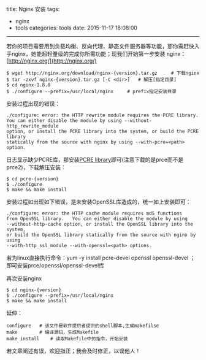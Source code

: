 title: Nginx 安装
tags:
  - nginx
  - tools
categories: tools
date: 2015-11-17 18:08:00
---

若你的项目需要用到负载均衡、反向代理、静态文件服务器等功能，那你需赶快入手nginx，她能超轻量级的完成你所需功能；现我们开始第一步安装 nginx： [http://nginx.org/](http://nginx.org/)

	$ wget http://nginx.org/download/nginx-{version}.tar.gz 	# 下载nginx
	$ tar -zxvf nginx-{version}.tar.gz [-C <dir>] 	# 解压[指定目录]
	$ cd nginx-1.8.0
	$ ./configure --prefix=/usr/local/nginx  	# prefix指定安装目录

安装过程出现的错误：

	./configure: error: the HTTP rewrite module requires the PCRE library.
	You can either disable the module by using --without-http_rewrite_module
	option, or install the PCRE library into the system, or build the PCRE library
	statically from the source with nginx by using --with-pcre=<path> option.

日志显示缺少PCRE库，那安装[PCRE library](http://www.pcre.org/)即可(注意下载的是prce而不是prce2)，下载解压安装：

	$ cd pcre-{version}
	$ ./configure
	$ make && make install

 安装过程如出现如下错误，是未安装OpenSSL库造成的，统一如上安装即可：

	./configure: error: the HTTP cache module requires md5 functions
	from OpenSSL library.   You can either disable the module by using
	--without-http-cache option, or install the OpenSSL library into the system,
	or build the OpenSSL library statically from the source with nginx by using
	--with-http_ssl_module --with-openssl=<path> options.

若为linux直接执行命令：yum -y install pcre-devel openssl openssl-devel ；即可安装prce/openssl/openssl-devel库

再次安装nginx

	$ cd nginx-{version}
	$ ./configure --prefix=/usr/local/nginx
	$ make && make install 

延伸：
	
	configure 	# 该文件是软件提供者提供的shell脚本,生成makefilse
	make		# 编译源码，生成Makefile
	make install    # 读取Makefile中的指令，开始安装

若文章阐述有误，欢迎指正；我会及时修正，以误他人！

	